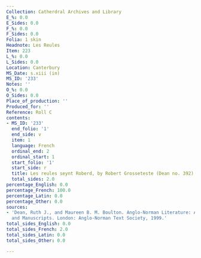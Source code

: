 ```yaml
---
Collection: Catherdral Archives and Library
E_%: 0.0
E_Sides: 0.0
F_%: 0.0
F_Sides: 0.0
Folia: 1 skin
Headnote: Les Reules
Item: 223
L_%: 0.0
L_Sides: 0.0
Location: Canterbury
MS_Date: s.xiii (in)
MS_ID: '233'
Notes: ''
O_%: 0.0
O_Sides: 0.0
Place_of_production: ''
Produced_for: ''
Reference: Roll C
contents:
- MS_ID: '233'
  end_folio: '1'
  end_side: v
  item: 1
  language: French
  ordinal_end: 2
  ordinal_start: 1
  start_folio: '1'
  start_side: r
  title: Les reules seynt Roberd, by Robert Grosseteste (Dean no. 392)
  total_sides: 2.0
percentage_English: 0.0
percentage_French: 100.0
percentage_Latin: 0.0
percentage_Other: 0.0
sources:
- 'Dean, Ruth J., and Maureen B. M. Boulton. Anglo-Norman Literature: A Guide to Texts
  and Manuscripts. London: Anglo-Norman Text Society, 1999.'
total_sides_English: 0.0
total_sides_French: 2.0
total_sides_Latin: 0.0
total_sides_Other: 0.0

---
```

